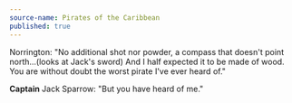 ```yaml
---
source-name: Pirates of the Caribbean
published: true
---
```


<p>Norrington: "No additional shot nor powder, a compass that doesn't point north...(looks at Jack's sword) And I half expected it to be made of wood. You are without doubt the worst pirate I've ever heard of."</p>

<p><strong>Captain</strong> Jack Sparrow: "But you have heard of me."</p>


